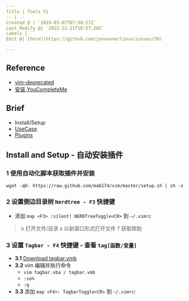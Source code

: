 ```yaml
---
Title | Tools Vi
-- | --
Created @ | `2019-03-07T07:38:27Z`
Last Modify @| `2022-12-21T10:57:20Z`
Labels | ``
Edit @| [here](https://github.com/junxnone/linux/issues/39)

---
```

## Reference
- [vim-deprecated](https://github.com/ma6174/vim-deprecated)
- [安装 YouCompleteMe](https://www.cnblogs.com/feiyuhuo/p/10274236.html)

## Brief
- Install/Setup 
- [UseCase](./Vi_Usecase)
- [Plugins](./Vi_plugins)

## Install and Setup - 自动安装插件

### 1 使用自动化脚本获取插件并安装
  
```
wget -qO- https://raw.github.com/ma6174/vim/master/setup.sh | sh -x
```

### 2 设置侧边目录树 `Nerdtree - F3` 快捷键

-  添加 `map <F3> :silent! NERDTreeToggle<CR>` 到 `~/.vimrc`

>o  打开文件/目录
s  以新窗口形式打开文件
?  获取帮助

### 3 设置 `Tagbar - F4`  快捷键 - 查看 `tag[函数/变量]`   
 
- **3.1** [Download tagbar.vmb](http://www.vim.org/scripts/script.php?script_id=3465)
- **3.2** vim 编辑并执行命令
  - `vim tagbar.vba / tagbar.vmb` 
  - `:so%` 
  - `:q`
- **3.3** 添加 `map <F4>: TagbarToggle<CR>` 到 `~/.vimrc`:


